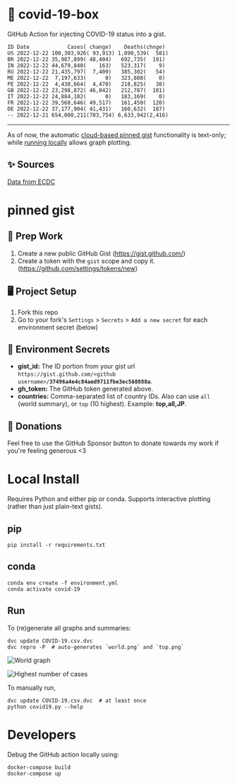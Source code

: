 # 🏥 covid-19-box

GitHub Action for injecting COVID-19 status into a gist.

```
ID Date            Cases( change)    Deaths(chnge)
US 2022-12-22 100,303,926( 93,913) 1,090,539(  581)
BR 2022-12-22 35,987,899( 48,404)   692,735(  191)
IN 2022-12-22 44,679,840(    163)   523,317(    9)
RU 2022-12-22 21,435,797(  7,409)   385,302(   54)
ME 2022-12-22  7,197,633(      0)   323,808(    0)
PE 2022-12-22  4,438,664(  4,470)   218,825(   38)
GB 2022-12-22 23,298,872( 46,042)   212,787(  101)
IT 2022-12-22 24,884,182(      0)   183,169(    0)
FR 2022-12-22 39,568,646( 49,517)   161,450(  120)
DE 2022-12-22 37,177,904( 41,431)   160,632(  187)
-- 2022-12-21 654,000,211(703,754) 6,633,942(2,416)
```

---

As of now, the automatic [cloud-based pinned gist](#pinned-gist) functionality is text-only;
while [running locally](#local-install) allows graph plotting.

## ✨ Sources

[Data from ECDC](https://www.ecdc.europa.eu/en/publications-data/download-todays-data-geographic-distribution-covid-19-cases-worldwide)

# pinned gist

## 🎒 Prep Work
1. Create a new public GitHub Gist (https://gist.github.com/)
1. Create a token with the `gist` scope and copy it. (https://github.com/settings/tokens/new)

## 🖥 Project Setup
1. Fork this repo
1. Go to your fork's `Settings` > `Secrets` > `Add a new secret` for each environment secret (below)

## 🤫 Environment Secrets
- **gist_id:** The ID portion from your gist url `https://gist.github.com/<github username>/`**`37496a4e4c84aed9711fbe3ec560888a`**.
- **gh_token:** The GitHub token generated above.
- **countries:** Comma-separated list of country IDs. Also can use `all` (world summary), or `top` (10 highest). Example: **top,all,JP**.

## 💸 Donations

Feel free to use the GitHub Sponsor button to donate towards my work if you're feeling generous <3

# Local Install

Requires Python and either pip or conda. Supports interactive plotting (rather than just plain-text gists).

## pip

```
pip install -r requirements.txt
```

## conda

```
conda env create -f environment.yml
conda activate covid-19
```

## Run

To (re)generate all graphs and summaries:

```
dvc update COVID-19.csv.dvc
dvc repro -P  # auto-generates `world.png` and `top.png`
```

![World graph](world.png)

![Highest number of cases](top.png)

To manually run,

```
dvc update COVID-19.csv.dvc  # at least once
python covid19.py --help
```

# Developers

Debug the GitHub action locally using:

```
docker-compose build
docker-compose up
```
